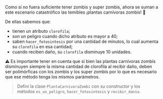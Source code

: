 Como si no fuera suficiente tener zombis y super zombis, ahora se suman a este escenario catastrófico las temibles ¡plantas carnívoras zombis! :bamboo:

De ellas sabemos que:

* tienen un atributo `clorofila`;
* son un peligro cuando dicho atributo es mayor a 40;
* saben `hacer_fotosintesis` por una cantidad de minutos, lo cual aumenta su `clorofila` en esa cantidad;
* cuando reciben daño, su `clorofila` disminuye 10 unidades.

:warning: Es importante tener en cuenta que si bien las plantas carnívoras zombis disminuyen siempre la misma cantidad de clorofila al recibir daño, deben ser polimórficas con los zombis y los super zombis por lo que es necesario que ese método tenga los mismos parámetros.

> Definí la clase `PlantaCarnivoraZombi` con su constructor y los métodos `es_un_peligro`, `hacer_fotosintesis` y `recibir_danio`.